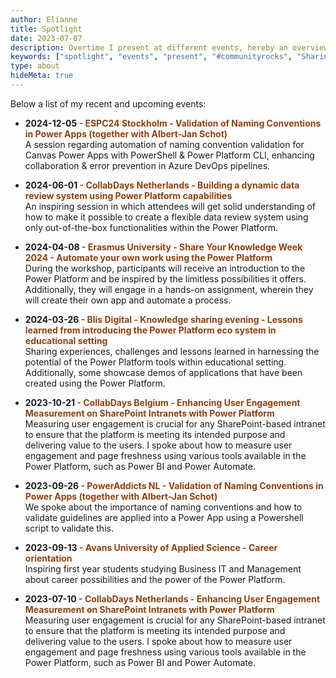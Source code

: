 ```yaml
---
author: Elianne
title: Spotlight
date: 2023-07-07
description: Overtime I present at different events, hereby an overview of my past and future agenda
keywords: ["spotlight", "events", "present", "#communityrocks", "Sharing knowledge"]
type: about
hideMeta: true
---
```



Below a list of my recent and upcoming events:
* **2024-12-05  <span style="color: #92400e;">- ESPC24 Stockholm - Validation of Naming Conventions in Power Apps (together with Albert-Jan Schot)**</span></br>
A session regarding automation of naming convention validation for Canvas Power Apps with PowerShell & Power Platform CLI, enhancing collaboration & error prevention in Azure DevOps pipelines.

* **2024-06-01 <span style="color: #92400e;">- CollabDays Netherlands - Building a dynamic data review system using Power Platform capabilities**</span></br>
An inspiring session in which attendees will get solid understanding of how to make it possible to create a flexible data review system using only out-of-the-box functionalities within the Power Platform.

* **2024-04-08 <span style="color: #92400e;">- Erasmus University - Share Your Knowledge Week 2024 - Automate your own work using the Power Platform**</span></br>
During the workshop, participants will receive an introduction to the Power Platform and be inspired by the limitless possibilities it offers. Additionally, they will engage in a hands-on assignment, wherein they will create their own app and automate a process.

* **2024-03-26 <span style="color: #92400e;">- Blis Digital - Knowledge sharing evening - Lessons learned from introducing the Power Platform eco system in educational setting**</span></br>Sharing experiences, challenges and lessons learned in harnessing the potential of the Power Platform tools within educational setting. Additionally, some showcase demos of applications that have been created using the Power Platform.

* **2023-10-21 <span style="color: #92400e;">- CollabDays Belgium - Enhancing User Engagement Measurement on SharePoint Intranets with Power Platform**</span></br>
Measuring user engagement is crucial for any SharePoint-based intranet to ensure that the platform is meeting its intended purpose and delivering value to the users. I spoke about how to measure user engagement and page freshness using various tools available in the Power Platform, such as Power BI and Power Automate.

* **2023-09-26  <span style="color: #92400e;">- PowerAddicts NL - Validation of Naming Conventions in Power Apps (together with Albert-Jan Schot)**</span></br>
We spoke about the importance of naming conventions and how to validate guidelines are applied into a Power App using a Powershell script to validate this.

* **2023-09-13 <span style="color: #92400e;">- Avans University of Applied Science - Career orientation**</span></br>
Inspiring first year students studying Business IT and Management about career possibilities and the power of the Power Platform.

* **2023-07-10 <span style="color: #92400e;">- CollabDays Netherlands - Enhancing User Engagement Measurement on SharePoint Intranets with Power Platform**</span></br>
Measuring user engagement is crucial for any SharePoint-based intranet to ensure that the platform is meeting its intended purpose and delivering value to the users. I spoke about how to measure user engagement and page freshness using various tools available in the Power Platform, such as Power BI and Power Automate.